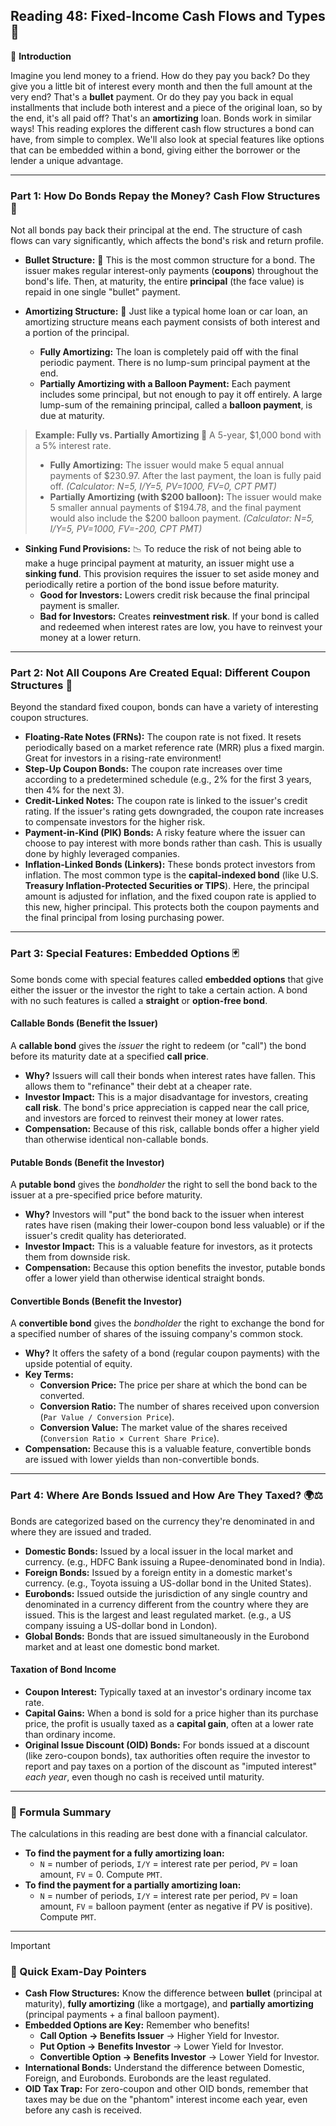 ## Reading 48: Fixed-Income Cash Flows and Types 💸

🎯 **Introduction**

Imagine you lend money to a friend. How do they pay you back? Do they give you a little bit of interest every month and then the full amount at the very end? That's a **bullet** payment. Or do they pay you back in equal installments that include both interest and a piece of the original loan, so by the end, it's all paid off? That's an **amortizing** loan. Bonds work in similar ways! This reading explores the different cash flow structures a bond can have, from simple to complex. We'll also look at special features like options that can be embedded within a bond, giving either the borrower or the lender a unique advantage.

---

### Part 1: How Do Bonds Repay the Money? Cash Flow Structures 🌊

Not all bonds pay back their principal at the end. The structure of cash flows can vary significantly, which affects the bond's risk and return profile.

* **Bullet Structure:** 🎯
    This is the most common structure for a bond. The issuer makes regular interest-only payments (**coupons**) throughout the bond's life. Then, at maturity, the entire **principal** (the face value) is repaid in one single "bullet" payment.

* **Amortizing Structure:** 🏡
    Just like a typical home loan or car loan, an amortizing structure means each payment consists of both interest and a portion of the principal.
    * **Fully Amortizing:** The loan is completely paid off with the final periodic payment. There is no lump-sum principal payment at the end.
    * **Partially Amortizing with a Balloon Payment:** Each payment includes some principal, but not enough to pay it off entirely. A large lump-sum of the remaining principal, called a **balloon payment**, is due at maturity.

> **Example: Fully vs. Partially Amortizing 🧮**
> A 5-year, $1,000 bond with a 5% interest rate.
> * **Fully Amortizing:** The issuer would make 5 equal annual payments of $230.97. After the last payment, the loan is fully paid off. *(Calculator: N=5, I/Y=5, PV=1000, FV=0, CPT PMT)*
> * **Partially Amortizing (with $200 balloon):** The issuer would make 5 smaller annual payments of $194.78, and the final payment would also include the $200 balloon payment. *(Calculator: N=5, I/Y=5, PV=1000, FV=-200, CPT PMT)*

* **Sinking Fund Provisions:** 📉
    To reduce the risk of not being able to make a huge principal payment at maturity, an issuer might use a **sinking fund**. This provision requires the issuer to set aside money and periodically retire a portion of the bond issue before maturity.
    * **Good for Investors:** Lowers credit risk because the final principal payment is smaller.
    * **Bad for Investors:** Creates **reinvestment risk**. If your bond is called and redeemed when interest rates are low, you have to reinvest your money at a lower return.

---

### Part 2: Not All Coupons Are Created Equal: Different Coupon Structures 🎨

Beyond the standard fixed coupon, bonds can have a variety of interesting coupon structures.

* **Floating-Rate Notes (FRNs):** The coupon rate is not fixed. It resets periodically based on a market reference rate (MRR) plus a fixed margin. Great for investors in a rising-rate environment!
* **Step-Up Coupon Bonds:** The coupon rate increases over time according to a predetermined schedule (e.g., 2% for the first 3 years, then 4% for the next 3).
* **Credit-Linked Notes:** The coupon rate is linked to the issuer's credit rating. If the issuer's rating gets downgraded, the coupon rate increases to compensate investors for the higher risk.
* **Payment-in-Kind (PIK) Bonds:** A risky feature where the issuer can choose to pay interest with more bonds rather than cash. This is usually done by highly leveraged companies.
* **Inflation-Linked Bonds (Linkers):** These bonds protect investors from inflation. The most common type is the **capital-indexed bond** (like U.S. **Treasury Inflation-Protected Securities or TIPS**). Here, the principal amount is adjusted for inflation, and the fixed coupon rate is applied to this new, higher principal. This protects both the coupon payments and the final principal from losing purchasing power.

---

### Part 3: Special Features: Embedded Options 🃏

Some bonds come with special features called **embedded options** that give either the issuer or the investor the right to take a certain action. A bond with no such features is called a **straight** or **option-free bond**.

#### **Callable Bonds (Benefit the Issuer)**

A **callable bond** gives the *issuer* the right to redeem (or "call") the bond before its maturity date at a specified **call price**.

* **Why?** Issuers will call their bonds when interest rates have fallen. This allows them to "refinance" their debt at a cheaper rate.
* **Investor Impact:** This is a major disadvantage for investors, creating **call risk**. The bond's price appreciation is capped near the call price, and investors are forced to reinvest their money at lower rates.
* **Compensation:** Because of this risk, callable bonds offer a higher yield than otherwise identical non-callable bonds.

#### **Putable Bonds (Benefit the Investor)**

A **putable bond** gives the *bondholder* the right to sell the bond back to the issuer at a pre-specified price before maturity.

* **Why?** Investors will "put" the bond back to the issuer when interest rates have risen (making their lower-coupon bond less valuable) or if the issuer's credit quality has deteriorated.
* **Investor Impact:** This is a valuable feature for investors, as it protects them from downside risk.
* **Compensation:** Because this option benefits the investor, putable bonds offer a lower yield than otherwise identical straight bonds.

#### **Convertible Bonds (Benefit the Investor)**

A **convertible bond** gives the *bondholder* the right to exchange the bond for a specified number of shares of the issuing company's common stock.

* **Why?** It offers the safety of a bond (regular coupon payments) with the upside potential of equity.
* **Key Terms:**
    * **Conversion Price:** The price per share at which the bond can be converted.
    * **Conversion Ratio:** The number of shares received upon conversion (`Par Value / Conversion Price`).
    * **Conversion Value:** The market value of the shares received (`Conversion Ratio × Current Share Price`).
* **Compensation:** Because this is a valuable feature, convertible bonds are issued with lower yields than non-convertible bonds.

---

### Part 4: Where Are Bonds Issued and How Are They Taxed? 🌍⚖️

Bonds are categorized based on the currency they're denominated in and where they are issued and traded.

* **Domestic Bonds:** Issued by a local issuer in the local market and currency. (e.g., HDFC Bank issuing a Rupee-denominated bond in India).
* **Foreign Bonds:** Issued by a foreign entity in a domestic market's currency. (e.g., Toyota issuing a US-dollar bond in the United States).
* **Eurobonds:** Issued outside the jurisdiction of any single country and denominated in a currency different from the country where they are issued. This is the largest and least regulated market. (e.g., a US company issuing a US-dollar bond in London).
* **Global Bonds:** Bonds that are issued simultaneously in the Eurobond market and at least one domestic bond market.

#### Taxation of Bond Income

* **Coupon Interest:** Typically taxed at an investor's ordinary income tax rate.
* **Capital Gains:** When a bond is sold for a price higher than its purchase price, the profit is usually taxed as a **capital gain**, often at a lower rate than ordinary income.
* **Original Issue Discount (OID) Bonds:** For bonds issued at a discount (like zero-coupon bonds), tax authorities often require the investor to report and pay taxes on a portion of the discount as "imputed interest" *each year*, even though no cash is received until maturity.

---

### 🧪 Formula Summary

The calculations in this reading are best done with a financial calculator.

* **To find the payment for a fully amortizing loan:**
    * `N` = number of periods, `I/Y` = interest rate per period, `PV` = loan amount, `FV` = 0. Compute `PMT`.
* **To find the payment for a partially amortizing loan:**
    * `N` = number of periods, `I/Y` = interest rate per period, `PV` = loan amount, `FV` = balloon payment (enter as negative if PV is positive). Compute `PMT`.

---

> [!IMPORTANT]
> ### 🎯 Quick Exam-Day Pointers
>
> * **Cash Flow Structures:** Know the difference between **bullet** (principal at maturity), **fully amortizing** (like a mortgage), and **partially amortizing** (principal payments + a final balloon payment).
> * **Embedded Options are Key:** Remember who benefits!
>     * **Call Option → Benefits Issuer** → Higher Yield for Investor.
>     * **Put Option → Benefits Investor** → Lower Yield for Investor.
>     * **Convertible Option → Benefits Investor** → Lower Yield for Investor.
> * **International Bonds:** Understand the difference between Domestic, Foreign, and Eurobonds. Eurobonds are the least regulated.
> * **OID Tax Trap:** For zero-coupon and other OID bonds, remember that taxes may be due on the "phantom" interest income each year, even before any cash is received.